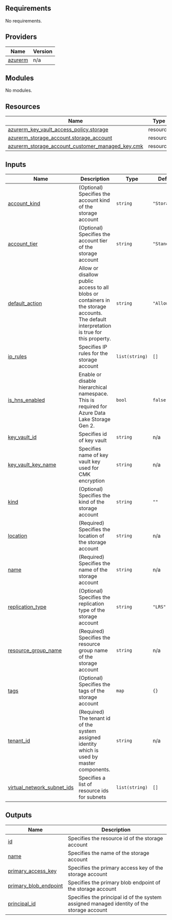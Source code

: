 <!-- BEGIN_TF_DOCS -->
## Requirements

No requirements.

## Providers

| Name | Version |
|------|---------|
| <a name="provider_azurerm"></a> [azurerm](#provider\_azurerm) | n/a |

## Modules

No modules.

## Resources

| Name | Type |
|------|------|
| [azurerm_key_vault_access_policy.storage](https://registry.terraform.io/providers/hashicorp/azurerm/latest/docs/resources/key_vault_access_policy) | resource |
| [azurerm_storage_account.storage_account](https://registry.terraform.io/providers/hashicorp/azurerm/latest/docs/resources/storage_account) | resource |
| [azurerm_storage_account_customer_managed_key.cmk](https://registry.terraform.io/providers/hashicorp/azurerm/latest/docs/resources/storage_account_customer_managed_key) | resource |

## Inputs

| Name | Description | Type | Default | Required |
|------|-------------|------|---------|:--------:|
| <a name="input_account_kind"></a> [account\_kind](#input\_account\_kind) | (Optional) Specifies the account kind of the storage account | `string` | `"StorageV2"` | no |
| <a name="input_account_tier"></a> [account\_tier](#input\_account\_tier) | (Optional) Specifies the account tier of the storage account | `string` | `"Standard"` | no |
| <a name="input_default_action"></a> [default\_action](#input\_default\_action) | Allow or disallow public access to all blobs or containers in the storage accounts. The default interpretation is true for this property. | `string` | `"Allow"` | no |
| <a name="input_ip_rules"></a> [ip\_rules](#input\_ip\_rules) | Specifies IP rules for the storage account | `list(string)` | `[]` | no |
| <a name="input_is_hns_enabled"></a> [is\_hns\_enabled](#input\_is\_hns\_enabled) | Enable or disable hierarchical namespace. This is required for Azure Data Lake Storage Gen 2. | `bool` | `false` | no |
| <a name="input_key_vault_id"></a> [key\_vault\_id](#input\_key\_vault\_id) | Specifies id of key vault | `string` | n/a | yes |
| <a name="input_key_vault_key_name"></a> [key\_vault\_key\_name](#input\_key\_vault\_key\_name) | Specifies name of key vault key used for CMK encryption | `string` | n/a | yes |
| <a name="input_kind"></a> [kind](#input\_kind) | (Optional) Specifies the kind of the storage account | `string` | `""` | no |
| <a name="input_location"></a> [location](#input\_location) | (Required) Specifies the location of the storage account | `string` | n/a | yes |
| <a name="input_name"></a> [name](#input\_name) | (Required) Specifies the name of the storage account | `string` | n/a | yes |
| <a name="input_replication_type"></a> [replication\_type](#input\_replication\_type) | (Optional) Specifies the replication type of the storage account | `string` | `"LRS"` | no |
| <a name="input_resource_group_name"></a> [resource\_group\_name](#input\_resource\_group\_name) | (Required) Specifies the resource group name of the storage account | `string` | n/a | yes |
| <a name="input_tags"></a> [tags](#input\_tags) | (Optional) Specifies the tags of the storage account | `map` | `{}` | no |
| <a name="input_tenant_id"></a> [tenant\_id](#input\_tenant\_id) | (Required) The tenant id of the system assigned identity which is used by master components. | `string` | n/a | yes |
| <a name="input_virtual_network_subnet_ids"></a> [virtual\_network\_subnet\_ids](#input\_virtual\_network\_subnet\_ids) | Specifies a list of resource ids for subnets | `list(string)` | `[]` | no |

## Outputs

| Name | Description |
|------|-------------|
| <a name="output_id"></a> [id](#output\_id) | Specifies the resource id of the storage account |
| <a name="output_name"></a> [name](#output\_name) | Specifies the name of the storage account |
| <a name="output_primary_access_key"></a> [primary\_access\_key](#output\_primary\_access\_key) | Specifies the primary access key of the storage account |
| <a name="output_primary_blob_endpoint"></a> [primary\_blob\_endpoint](#output\_primary\_blob\_endpoint) | Specifies the primary blob endpoint of the storage account |
| <a name="output_principal_id"></a> [principal\_id](#output\_principal\_id) | Specifies the principal id of the system assigned managed identity of the storage account |
<!-- END_TF_DOCS -->